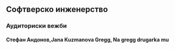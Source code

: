 ## Софтверско инженерство
### Аудиториски вежби
#### Стефан Андонов,Jana Kuzmanova Gregg, Na gregg drugarka mu
